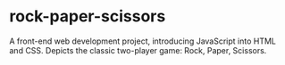 # rock-paper-scissors
A front-end web development project, introducing JavaScript into HTML and CSS. Depicts the classic two-player game: Rock, Paper, Scissors.

